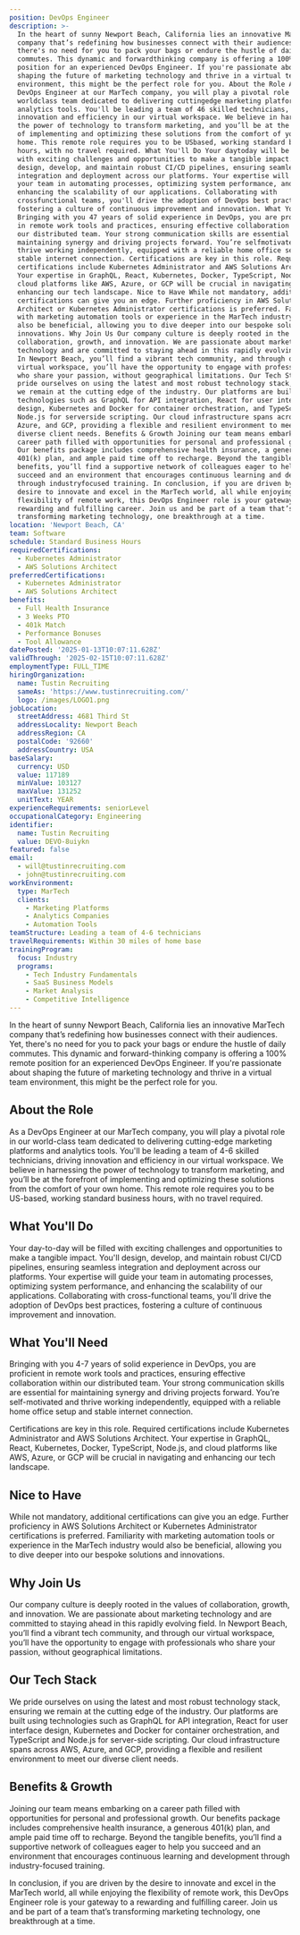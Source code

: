 ```yaml
---
position: DevOps Engineer
description: >-
  In the heart of sunny Newport Beach, California lies an innovative MarTech
  company that’s redefining how businesses connect with their audiences. Yet,
  there's no need for you to pack your bags or endure the hustle of daily
  commutes. This dynamic and forwardthinking company is offering a 100% remote
  position for an experienced DevOps Engineer. If you're passionate about
  shaping the future of marketing technology and thrive in a virtual team
  environment, this might be the perfect role for you. About the Role As a
  DevOps Engineer at our MarTech company, you will play a pivotal role in our
  worldclass team dedicated to delivering cuttingedge marketing platforms and
  analytics tools. You'll be leading a team of 46 skilled technicians, driving
  innovation and efficiency in our virtual workspace. We believe in harnessing
  the power of technology to transform marketing, and you’ll be at the forefront
  of implementing and optimizing these solutions from the comfort of your own
  home. This remote role requires you to be USbased, working standard business
  hours, with no travel required. What You'll Do Your daytoday will be filled
  with exciting challenges and opportunities to make a tangible impact. You'll
  design, develop, and maintain robust CI/CD pipelines, ensuring seamless
  integration and deployment across our platforms. Your expertise will guide
  your team in automating processes, optimizing system performance, and
  enhancing the scalability of our applications. Collaborating with
  crossfunctional teams, you'll drive the adoption of DevOps best practices,
  fostering a culture of continuous improvement and innovation. What You'll Need
  Bringing with you 47 years of solid experience in DevOps, you are proficient
  in remote work tools and practices, ensuring effective collaboration within
  our distributed team. Your strong communication skills are essential for
  maintaining synergy and driving projects forward. You’re selfmotivated and
  thrive working independently, equipped with a reliable home office setup and
  stable internet connection. Certifications are key in this role. Required
  certifications include Kubernetes Administrator and AWS Solutions Architect.
  Your expertise in GraphQL, React, Kubernetes, Docker, TypeScript, Node.js, and
  cloud platforms like AWS, Azure, or GCP will be crucial in navigating and
  enhancing our tech landscape. Nice to Have While not mandatory, additional
  certifications can give you an edge. Further proficiency in AWS Solutions
  Architect or Kubernetes Administrator certifications is preferred. Familiarity
  with marketing automation tools or experience in the MarTech industry would
  also be beneficial, allowing you to dive deeper into our bespoke solutions and
  innovations. Why Join Us Our company culture is deeply rooted in the values of
  collaboration, growth, and innovation. We are passionate about marketing
  technology and are committed to staying ahead in this rapidly evolving field.
  In Newport Beach, you’ll find a vibrant tech community, and through our
  virtual workspace, you’ll have the opportunity to engage with professionals
  who share your passion, without geographical limitations. Our Tech Stack We
  pride ourselves on using the latest and most robust technology stack, ensuring
  we remain at the cutting edge of the industry. Our platforms are built using
  technologies such as GraphQL for API integration, React for user interface
  design, Kubernetes and Docker for container orchestration, and TypeScript and
  Node.js for serverside scripting. Our cloud infrastructure spans across AWS,
  Azure, and GCP, providing a flexible and resilient environment to meet our
  diverse client needs. Benefits & Growth Joining our team means embarking on a
  career path filled with opportunities for personal and professional growth.
  Our benefits package includes comprehensive health insurance, a generous
  401(k) plan, and ample paid time off to recharge. Beyond the tangible
  benefits, you’ll find a supportive network of colleagues eager to help you
  succeed and an environment that encourages continuous learning and development
  through industryfocused training. In conclusion, if you are driven by the
  desire to innovate and excel in the MarTech world, all while enjoying the
  flexibility of remote work, this DevOps Engineer role is your gateway to a
  rewarding and fulfilling career. Join us and be part of a team that’s
  transforming marketing technology, one breakthrough at a time.
location: 'Newport Beach, CA'
team: Software
schedule: Standard Business Hours
requiredCertifications:
  - Kubernetes Administrator
  - AWS Solutions Architect
preferredCertifications:
  - Kubernetes Administrator
  - AWS Solutions Architect
benefits:
  - Full Health Insurance
  - 3 Weeks PTO
  - 401k Match
  - Performance Bonuses
  - Tool Allowance
datePosted: '2025-01-13T10:07:11.628Z'
validThrough: '2025-02-15T10:07:11.628Z'
employmentType: FULL_TIME
hiringOrganization:
  name: Tustin Recruiting
  sameAs: 'https://www.tustinrecruiting.com/'
  logo: /images/LOGO1.png
jobLocation:
  streetAddress: 4681 Third St
  addressLocality: Newport Beach
  addressRegion: CA
  postalCode: '92660'
  addressCountry: USA
baseSalary:
  currency: USD
  value: 117189
  minValue: 103127
  maxValue: 131252
  unitText: YEAR
experienceRequirements: seniorLevel
occupationalCategory: Engineering
identifier:
  name: Tustin Recruiting
  value: DEVO-8uiykn
featured: false
email:
  - will@tustinrecruiting.com
  - john@tustinrecruiting.com
workEnvironment:
  type: MarTech
  clients:
    - Marketing Platforms
    - Analytics Companies
    - Automation Tools
teamStructure: Leading a team of 4-6 technicians
travelRequirements: Within 30 miles of home base
trainingProgram:
  focus: Industry
  programs:
    - Tech Industry Fundamentals
    - SaaS Business Models
    - Market Analysis
    - Competitive Intelligence
---
```




In the heart of sunny Newport Beach, California lies an innovative MarTech company that’s redefining how businesses connect with their audiences. Yet, there's no need for you to pack your bags or endure the hustle of daily commutes. This dynamic and forward-thinking company is offering a 100% remote position for an experienced DevOps Engineer. If you're passionate about shaping the future of marketing technology and thrive in a virtual team environment, this might be the perfect role for you.

## About the Role

As a DevOps Engineer at our MarTech company, you will play a pivotal role in our world-class team dedicated to delivering cutting-edge marketing platforms and analytics tools. You'll be leading a team of 4-6 skilled technicians, driving innovation and efficiency in our virtual workspace. We believe in harnessing the power of technology to transform marketing, and you’ll be at the forefront of implementing and optimizing these solutions from the comfort of your own home. This remote role requires you to be US-based, working standard business hours, with no travel required.

## What You'll Do

Your day-to-day will be filled with exciting challenges and opportunities to make a tangible impact. You'll design, develop, and maintain robust CI/CD pipelines, ensuring seamless integration and deployment across our platforms. Your expertise will guide your team in automating processes, optimizing system performance, and enhancing the scalability of our applications. Collaborating with cross-functional teams, you'll drive the adoption of DevOps best practices, fostering a culture of continuous improvement and innovation.

## What You'll Need

Bringing with you 4-7 years of solid experience in DevOps, you are proficient in remote work tools and practices, ensuring effective collaboration within our distributed team. Your strong communication skills are essential for maintaining synergy and driving projects forward. You’re self-motivated and thrive working independently, equipped with a reliable home office setup and stable internet connection.

Certifications are key in this role. Required certifications include Kubernetes Administrator and AWS Solutions Architect. Your expertise in GraphQL, React, Kubernetes, Docker, TypeScript, Node.js, and cloud platforms like AWS, Azure, or GCP will be crucial in navigating and enhancing our tech landscape.

## Nice to Have

While not mandatory, additional certifications can give you an edge. Further proficiency in AWS Solutions Architect or Kubernetes Administrator certifications is preferred. Familiarity with marketing automation tools or experience in the MarTech industry would also be beneficial, allowing you to dive deeper into our bespoke solutions and innovations.

## Why Join Us

Our company culture is deeply rooted in the values of collaboration, growth, and innovation. We are passionate about marketing technology and are committed to staying ahead in this rapidly evolving field. In Newport Beach, you’ll find a vibrant tech community, and through our virtual workspace, you’ll have the opportunity to engage with professionals who share your passion, without geographical limitations.

## Our Tech Stack

We pride ourselves on using the latest and most robust technology stack, ensuring we remain at the cutting edge of the industry. Our platforms are built using technologies such as GraphQL for API integration, React for user interface design, Kubernetes and Docker for container orchestration, and TypeScript and Node.js for server-side scripting. Our cloud infrastructure spans across AWS, Azure, and GCP, providing a flexible and resilient environment to meet our diverse client needs.

## Benefits & Growth

Joining our team means embarking on a career path filled with opportunities for personal and professional growth. Our benefits package includes comprehensive health insurance, a generous 401(k) plan, and ample paid time off to recharge. Beyond the tangible benefits, you’ll find a supportive network of colleagues eager to help you succeed and an environment that encourages continuous learning and development through industry-focused training.

In conclusion, if you are driven by the desire to innovate and excel in the MarTech world, all while enjoying the flexibility of remote work, this DevOps Engineer role is your gateway to a rewarding and fulfilling career. Join us and be part of a team that’s transforming marketing technology, one breakthrough at a time.
